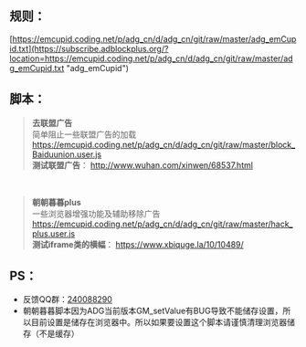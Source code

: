 ## 规则：  
[https://emcupid.coding.net/p/adg_cn/d/adg_cn/git/raw/master/adg_emCupid.txt](https://subscribe.adblockplus.org/?location=https://emcupid.coding.net/p/adg_cn/d/adg_cn/git/raw/master/adg_emCupid.txt "adg_emCupid")  

## 脚本：  
>**去联盟广告**  
>简单阻止一些联盟广告的加载
>https://emcupid.coding.net/p/adg_cn/d/adg_cn/git/raw/master/block_Baiduunion.user.js  
**测试联盟广告**：
http://www.wuhan.com/xinwen/68537.html  
  
<br>

>**朝朝暮暮plus**  
>一些浏览器增强功能及辅助移除广告
>https://emcupid.coding.net/p/adg_cn/d/adg_cn/git/raw/master/hack_plus.user.js  
**测试iframe类的横幅**：
https://www.xbiquge.la/10/10489/
## PS： 
* 反馈QQ群：[240088290](https://jq.qq.com/?_wv=1027&k=Nn7JsKsm)
* 朝朝暮暮脚本因为ADG当前版本GM_setValue有BUG导致不能储存设置，所以目前设置是储存在浏览器中。所以如果要设置这个脚本请谨慎清理浏览器储存（不是缓存）